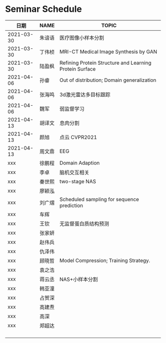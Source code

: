 #  Seminar  Schedule

| 日期       | NAME            | TOPIC  |
| ---------- | --------------- | ------ |
| 2021-03-30 | 朱谙语          | 医疗图像小样本分割 |
| 2021-03-30 | 丁伟桢          | MRI-CT Medical Image Synthesis by GAN |
| 2021-03-30 | 陆盈枫          | Refining Protein Structure and Learning Protein Surface |
| 2021-04-06 | 孙睿 | Out of distribution; Domain generalization |
| 2021-04-06 | 张海鸣 | 3d激光雷达多目标跟踪 |
| 2021-04-06 | 魏军   | 弱监督学习 |
| 2021-04-13 | 胡译文 | 息肉分割 |
| 2021-04-13 | 颜旭 | 点云 CVPR2021 |
| 2021-04-13 | 周文鼎 | EEG |
| xxx        | 徐鹏程 | Domain Adaption |
| xxx        | 李卓 | 脑机交互相关 |
| xxx        | 秦世熙 | two-stage NAS                                           |
| xxx        | 廖颖泓 | |
| xxx        | 刘广熠 | Scheduled sampling for sequence prediction |
| xxx        | 车辉 | |
| xxx | 王钦 | 无监督蛋白质结构预测 |
| xxx | 张家妍 | |
| xxx | 赵伟兵 | |
| xxx | 仇泽伟 | |
| xxx | 顾晓哲 | Model Compression; Training Strategy. |
| xxx | 袁之浩 | |
| xxx | 蒋云丞 | NAS+小样本分割                                          |
| xxx | 韩亚潼 | |
| xxx | 占贺深 | |
| xxx | 高建焘 | |
| xxx | 高深 | |
| xxx | 郑超达 | |
| |        |  |
| |  | |
| |  | |
| |  | |







